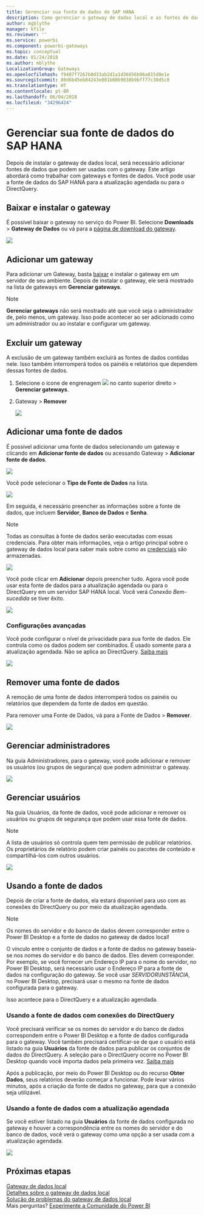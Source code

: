 ```yaml
---
title: Gerenciar sua fonte de dados do SAP HANA
description: Como gerenciar o gateway de dados local e as fontes de dados que pertencem ao gateway. Este artigo é específico para SAP HANA.
author: mgblythe
manager: kfile
ms.reviewer: ''
ms.service: powerbi
ms.component: powerbi-gateways
ms.topic: conceptual
ms.date: 01/24/2018
ms.author: mblythe
LocalizationGroup: Gateways
ms.openlocfilehash: f9407f7267b0d33ab2d1a1d36856b96a815d8e1e
ms.sourcegitcommit: 80d6b45eb84243e801b60b9038b9bff77c30d5c8
ms.translationtype: HT
ms.contentlocale: pt-BR
ms.lasthandoff: 06/04/2018
ms.locfileid: "34296424"
---
```

# <a name="manage-your-sap-hana-data-source"></a>Gerenciar sua fonte de dados do SAP HANA
Depois de instalar o gateway de dados local, será necessário adicionar fontes de dados que podem ser usadas com o gateway. Este artigo abordará como trabalhar com gateways e fontes de dados. Você pode usar a fonte de dados do SAP HANA para a atualização agendada ou para o DirectQuery.

## <a name="download-and-install-the-gateway"></a>Baixar e instalar o gateway
É possível baixar o gateway no serviço do Power BI. Selecione **Downloads** > **Gateway de Dados** ou vá para a [página de download do gateway](https://go.microsoft.com/fwlink/?LinkId=698861).

![](media/service-gateway-enterprise-manage-sap/powerbi-download-data-gateway.png)

## <a name="add-a-gateway"></a>Adicionar um gateway
Para adicionar um Gateway, basta [baixar](https://go.microsoft.com/fwlink/?LinkId=698861) e instalar o gateway em um servidor de seu ambiente. Depois de instalar o gateway, ele será mostrado na lista de gateways em **Gerenciar gateways**.

> [!NOTE]
> **Gerenciar gateways** não será mostrado até que você seja o administrador de, pelo menos, um gateway. Isso pode acontecer ao ser adicionado como um administrador ou ao instalar e configurar um gateway.
> 
> 

## <a name="remove-a-gateway"></a>Excluir um gateway
A exclusão de um gateway também excluirá as fontes de dados contidas nele.  Isso também interromperá todos os painéis e relatórios que dependem dessas fontes de dados.

1. Selecione o ícone de engrenagem ![](media/service-gateway-enterprise-manage-sap/pbi_gearicon.png) no canto superior direito > **Gerenciar gateways**.
2. Gateway > **Remover**
   
   ![](media/service-gateway-enterprise-manage-sap/datasourcesettings7.png)

## <a name="add-a-data-source"></a>Adicionar uma fonte de dados
É possível adicionar uma fonte de dados selecionando um gateway e clicando em **Adicionar fonte de dados** ou acessando Gateway > **Adicionar fonte de dados**.

![](media/service-gateway-enterprise-manage-sap/datasourcesettings1.png)

Você pode selecionar o **Tipo de Fonte de Dados** na lista.

![](media/service-gateway-enterprise-manage-sap/datasourcesettings2-sap.png)

Em seguida, é necessário preencher as informações sobre a fonte de dados, que incluem **Servidor**, **Banco de Dados** e **Senha**.

> [!NOTE]
> Todas as consultas à fonte de dados serão executadas com essas credenciais. Para obter mais informações, veja o artigo principal sobre o gateway de dados local para saber mais sobre como as [credenciais](service-gateway-onprem.md#credentials) são armazenadas.
> 
> 

![](media/service-gateway-enterprise-manage-sap/datasourcesettings3-sap.png)

Você pode clicar em **Adicionar** depois preencher tudo.  Agora você pode usar esta fonte de dados para a atualização agendada ou para o DirectQuery em um servidor SAP HANA local. Você verá *Conexão Bem-sucedida* se tiver êxito.

![](media/service-gateway-enterprise-manage-sap/datasourcesettings4.png)

### <a name="advanced-settings"></a>Configurações avançadas
Você pode configurar o nível de privacidade para sua fonte de dados. Ele controla como os dados podem ser combinados. É usado somente para a atualização agendada. Não se aplica ao DirectQuery. [Saiba mais](https://support.office.com/article/Privacy-levels-Power-Query-CC3EDE4D-359E-4B28-BC72-9BEE7900B540)

![](media/service-gateway-enterprise-manage-sap/datasourcesettings9.png)

## <a name="remove-a-data-source"></a>Remover uma fonte de dados
A remoção de uma fonte de dados interromperá todos os painéis ou relatórios que dependem da fonte de dados em questão.  

Para remover uma Fonte de Dados, vá para a Fonte de Dados > **Remover**.

![](media/service-gateway-enterprise-manage-sap/datasourcesettings6.png)

## <a name="manage-administrators"></a>Gerenciar administradores
Na guia Administradores, para o gateway, você pode adicionar e remover os usuários (ou grupos de segurança) que podem administrar o gateway.

![](media/service-gateway-enterprise-manage-sap/datasourcesettings8.png)

## <a name="manage-users"></a>Gerenciar usuários
Na guia Usuários, da fonte de dados, você pode adicionar e remover os usuários ou grupos de segurança que podem usar essa fonte de dados.

> [!NOTE]
> A lista de usuários só controla quem tem permissão de publicar relatórios. Os proprietários de relatório podem criar painéis ou pacotes de conteúdo e compartilhá-los com outros usuários.
> 
> 

![](media/service-gateway-enterprise-manage-sap/datasourcesettings5.png)

## <a name="using-the-data-source"></a>Usando a fonte de dados
Depois de criar a fonte de dados, ela estará disponível para uso com as conexões do DirectQuery ou por meio da atualização agendada.

> [!NOTE]
> Os nomes do servidor e do banco de dados devem corresponder entre o Power BI Desktop e a fonte de dados no gateway de dados local!
> 
> 

O vínculo entre o conjunto de dados e a fonte de dados no gateway baseia-se nos nomes do servidor e do banco de dados. Eles devem corresponder. Por exemplo, se você fornecer um Endereço IP para o nome do servidor, no Power BI Desktop, será necessário usar o Endereço IP para a fonte de dados na configuração do gateway. Se você usar *SERVIDOR\INSTÂNCIA*, no Power BI Desktop, precisará usar o mesmo na fonte de dados configurada para o gateway.

Isso acontece para o DirectQuery e a atualização agendada.

### <a name="using-the-data-source-with-directquery-connections"></a>Usando a fonte de dados com conexões do DirectQuery
Você precisará verificar se os nomes do servidor e do banco de dados correspondem entre o Power BI Desktop e a fonte de dados configurada para o gateway. Você também precisará certificar-se de que o usuário está listado na guia **Usuários** da fonte de dados para publicar os conjuntos de dados do DirectQuery. A seleção para o DirectQuery ocorre no Power BI Desktop quando você importa dados pela primeira vez. [Saiba mais](desktop-use-directquery.md)

Após a publicação, por meio do Power BI Desktop ou do recurso **Obter Dados**, seus relatórios deverão começar a funcionar. Pode levar vários minutos, após a criação da fonte de dados no gateway, para que a conexão seja utilizável.

### <a name="using-the-data-source-with-scheduled-refresh"></a>Usando a fonte de dados com a atualização agendada
Se você estiver listado na guia **Usuários** da fonte de dados configurada no gateway e houver a correspondência entre os nomes do servidor e do banco de dados, você verá o gateway como uma opção a ser usada com a atualização agendada.

![](media/service-gateway-enterprise-manage-sap/powerbi-gateway-enterprise-schedule-refresh.png)

## <a name="next-steps"></a>Próximas etapas
[Gateway de dados local](service-gateway-onprem.md)  
[Detalhes sobre o gateway de dados local](service-gateway-onprem-indepth.md)  
[Solução de problemas do gateway de dados local](service-gateway-onprem-tshoot.md)  
Mais perguntas? [Experimente a Comunidade do Power BI](http://community.powerbi.com/)


